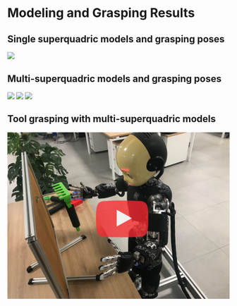 # Modeling and Grasping Results


## Single superquadric models and grasping poses

<img src="https://github.com/robotology/superquadric-lib/blob/master/misc/all-results-single-superq.png">

## Multi-superquadric models and grasping poses

<img src="https://github.com/robotology/superquadric-lib/blob/master/misc/shapenet-results.png">




<img src="https://github.com/robotology/superquadric-lib/blob/master/misc/results-grasp-multi-1.png">

<img src="https://github.com/robotology/superquadric-lib/blob/master/misc/results-grasp-multi-2.png">


## Tool grasping with multi-superquadric models

[![Preview](video_preview.jpg)](https://youtu.be/LOMAmHSWOec)
